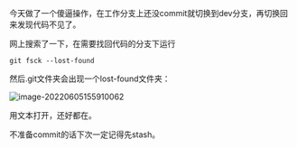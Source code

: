 今天做了一个傻逼操作，在工作分支上还没commit就切换到dev分支，再切换回来发现代码不见了。

网上搜索了一下，在需要找回代码的分支下运行

````
git fsck --lost-found
````

然后.git文件夹会出现一个lost-found文件夹：

![image-20220605155910062](https://cdn.jsdelivr.net/gh/Brandoooon/myBlog/docs/VCS/img/image-20220605155910062.png)

用文本打开，还好都在。

不准备commit的话下次一定记得先stash。
